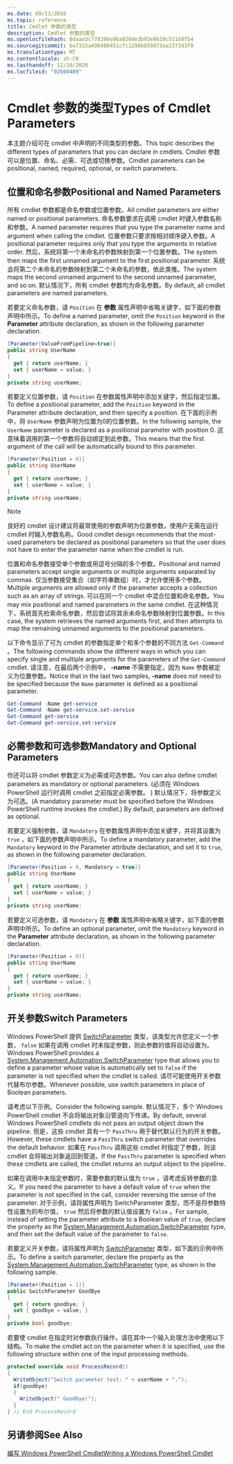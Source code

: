 ```yaml
---
ms.date: 09/13/2016
ms.topic: reference
title: Cmdlet 参数的类型
description: Cmdlet 参数的类型
ms.openlocfilehash: 8daaa3c778396e06a826de3b93e0610c51160fb4
ms.sourcegitcommit: ba7315a496986451cfc1296b659d73ea2373d3f0
ms.translationtype: MT
ms.contentlocale: zh-CN
ms.lasthandoff: 12/10/2020
ms.locfileid: "92660489"
---
```

# <a name="types-of-cmdlet-parameters"></a><span data-ttu-id="06394-103">Cmdlet 参数的类型</span><span class="sxs-lookup"><span data-stu-id="06394-103">Types of Cmdlet Parameters</span></span>

<span data-ttu-id="06394-104">本主题介绍可在 cmdlet 中声明的不同类型的参数。</span><span class="sxs-lookup"><span data-stu-id="06394-104">This topic describes the different types of parameters that you can declare in cmdlets.</span></span> <span data-ttu-id="06394-105">Cmdlet 参数可以是位置、命名、必需、可选或切换参数。</span><span class="sxs-lookup"><span data-stu-id="06394-105">Cmdlet parameters can be positional, named, required, optional, or switch parameters.</span></span>

## <a name="positional-and-named-parameters"></a><span data-ttu-id="06394-106">位置和命名参数</span><span class="sxs-lookup"><span data-stu-id="06394-106">Positional and Named Parameters</span></span>

<span data-ttu-id="06394-107">所有 cmdlet 参数都是命名参数或位置参数。</span><span class="sxs-lookup"><span data-stu-id="06394-107">All cmdlet parameters are either named or positional parameters.</span></span> <span data-ttu-id="06394-108">命名参数要求在调用 cmdlet 时键入参数名称和参数。</span><span class="sxs-lookup"><span data-stu-id="06394-108">A named parameter requires that you type the parameter name and argument when calling the cmdlet.</span></span> <span data-ttu-id="06394-109">位置参数只要求按相对顺序键入参数。</span><span class="sxs-lookup"><span data-stu-id="06394-109">A positional parameter requires only that you type the arguments in relative order.</span></span> <span data-ttu-id="06394-110">然后，系统将第一个未命名的参数映射到第一个位置参数。</span><span class="sxs-lookup"><span data-stu-id="06394-110">The system then maps the first unnamed argument to the first positional parameter.</span></span> <span data-ttu-id="06394-111">系统会将第二个未命名的参数映射到第二个未命名的参数，依此类推。</span><span class="sxs-lookup"><span data-stu-id="06394-111">The system maps the second unnamed argument to the second unnamed parameter, and so on.</span></span> <span data-ttu-id="06394-112">默认情况下，所有 cmdlet 参数均为命名参数。</span><span class="sxs-lookup"><span data-stu-id="06394-112">By default, all cmdlet parameters are named parameters.</span></span>

<span data-ttu-id="06394-113">若要定义命名参数，请 `Position` 在 **参数** 属性声明中省略关键字，如下面的参数声明中所示。</span><span class="sxs-lookup"><span data-stu-id="06394-113">To define a named parameter, omit the `Position` keyword in the **Parameter** attribute declaration, as shown in the following parameter declaration.</span></span>

```csharp
[Parameter(ValueFromPipeline=true)]
public string UserName
{
  get { return userName; }
  set { userName = value; }
}
private string userName;
```

<span data-ttu-id="06394-114">若要定义位置参数，请 `Position` 在参数属性声明中添加关键字，然后指定位置。</span><span class="sxs-lookup"><span data-stu-id="06394-114">To define a positional parameter, add the `Position` keyword in the Parameter attribute declaration, and then specify a position.</span></span> <span data-ttu-id="06394-115">在下面的示例中，将 `UserName` 参数声明为位置为0的位置参数。</span><span class="sxs-lookup"><span data-stu-id="06394-115">In the following sample, the `UserName` parameter is declared as a positional parameter with position 0.</span></span> <span data-ttu-id="06394-116">这意味着调用的第一个参数将自动绑定到此参数。</span><span class="sxs-lookup"><span data-stu-id="06394-116">This means that the first argument of the call will be automatically bound to this parameter.</span></span>

```csharp
[Parameter(Position = 0)]
public string UserName
{
  get { return userName; }
  set { userName = value; }
}
private string userName;
```

> [!NOTE]
> <span data-ttu-id="06394-117">良好的 cmdlet 设计建议将最常使用的参数声明为位置参数，使用户无需在运行 cmdlet 时输入参数名称。</span><span class="sxs-lookup"><span data-stu-id="06394-117">Good cmdlet design recommends that the most-used parameters be declared as positional parameters so that the user does not have to enter the parameter name when the cmdlet is run.</span></span>

<span data-ttu-id="06394-118">位置和命名参数接受单个参数或用逗号分隔的多个参数。</span><span class="sxs-lookup"><span data-stu-id="06394-118">Positional and named parameters accept single arguments or multiple arguments separated by commas.</span></span> <span data-ttu-id="06394-119">仅当参数接受集合（如字符串数组）时，才允许使用多个参数。</span><span class="sxs-lookup"><span data-stu-id="06394-119">Multiple arguments are allowed only if the parameter accepts a collection such as an array of strings.</span></span> <span data-ttu-id="06394-120">可以在同一个 cmdlet 中混合位置和命名参数。</span><span class="sxs-lookup"><span data-stu-id="06394-120">You may mix positional and named parameters in the same cmdlet.</span></span> <span data-ttu-id="06394-121">在这种情况下，系统首先检索命名参数，然后尝试将其余未命名参数映射到位置参数。</span><span class="sxs-lookup"><span data-stu-id="06394-121">In this case, the system retrieves the named arguments first, and then attempts to map the remaining unnamed arguments to the positional parameters.</span></span>

<span data-ttu-id="06394-122">以下命令显示了可为 cmdlet 的参数指定单个和多个参数的不同方法 `Get-Command` 。</span><span class="sxs-lookup"><span data-stu-id="06394-122">The following commands show the different ways in which you can specify single and multiple arguments for the parameters of the `Get-Command` cmdlet.</span></span> <span data-ttu-id="06394-123">请注意，在最后两个示例中， **-name** 不需要指定，因为 `Name` 参数被定义为位置参数。</span><span class="sxs-lookup"><span data-stu-id="06394-123">Notice that in the last two samples, **-name** does not need to be specified because the `Name` parameter is defined as a positional parameter.</span></span>

```powershell
Get-Command -Name get-service
Get-Command -Name get-service,set-service
Get-Command get-service
Get-Command get-service,set-service
```

## <a name="mandatory-and-optional-parameters"></a><span data-ttu-id="06394-124">必需参数和可选参数</span><span class="sxs-lookup"><span data-stu-id="06394-124">Mandatory and Optional Parameters</span></span>

<span data-ttu-id="06394-125">你还可以将 cmdlet 参数定义为必需或可选参数。</span><span class="sxs-lookup"><span data-stu-id="06394-125">You can also define cmdlet parameters as mandatory or optional parameters.</span></span> <span data-ttu-id="06394-126"> (必须在 Windows PowerShell 运行时调用 cmdlet 之前指定必需参数。 ) 默认情况下，将参数定义为可选。</span><span class="sxs-lookup"><span data-stu-id="06394-126">(A mandatory parameter must be specified before the Windows PowerShell runtime invokes the cmdlet.)  By default, parameters are defined as optional.</span></span>

<span data-ttu-id="06394-127">若要定义强制参数，请 `Mandatory` 在参数属性声明中添加关键字，并将其设置为 `true` ，如下面的参数声明中所示。</span><span class="sxs-lookup"><span data-stu-id="06394-127">To define a mandatory parameter, add the `Mandatory` keyword in the Parameter attribute declaration, and set it to `true`, as shown in the following parameter declaration.</span></span>

```csharp
[Parameter(Position = 0, Mandatory = true)]
public string UserName
{
  get { return userName; }
  set { userName = value; }
}
private string userName;
```

<span data-ttu-id="06394-128">若要定义可选参数，请 `Mandatory` 在 **参数** 属性声明中省略关键字，如下面的参数声明中所示。</span><span class="sxs-lookup"><span data-stu-id="06394-128">To define an optional parameter, omit the `Mandatory` keyword in the **Parameter** attribute declaration, as shown in the following parameter declaration.</span></span>

```csharp
[Parameter(Position = 0)]
public string UserName
{
  get { return userName; }
  set { userName = value; }
}
private string userName;
```

## <a name="switch-parameters"></a><span data-ttu-id="06394-129">开关参数</span><span class="sxs-lookup"><span data-stu-id="06394-129">Switch Parameters</span></span>

<span data-ttu-id="06394-130">Windows PowerShell 提供 [SwitchParameter](/dotnet/api/System.Management.Automation.SwitchParameter) 类型，该类型允许您定义一个参数， `false` 如果在调用 cmdlet 时未指定参数，则此参数的值将自动设置为。</span><span class="sxs-lookup"><span data-stu-id="06394-130">Windows PowerShell provides a [System.Management.Automation.SwitchParameter](/dotnet/api/System.Management.Automation.SwitchParameter) type that allows you to define a parameter whose value is automatically set to `false` if the parameter is not specified when the cmdlet is called.</span></span> <span data-ttu-id="06394-131">请尽可能使用开关参数代替布尔参数。</span><span class="sxs-lookup"><span data-stu-id="06394-131">Whenever possible, use switch parameters in place of Boolean parameters.</span></span>

<span data-ttu-id="06394-132">请考虑以下示例。</span><span class="sxs-lookup"><span data-stu-id="06394-132">Consider the following sample.</span></span> <span data-ttu-id="06394-133">默认情况下，多个 Windows PowerShell cmdlet 不会将输出对象沿管道向下传递。</span><span class="sxs-lookup"><span data-stu-id="06394-133">By default, several Windows PowerShell cmdlets do not pass an output object down the pipeline.</span></span> <span data-ttu-id="06394-134">但是，这些 cmdlet 具有一个 `PassThru` 用于替代默认行为的开关参数。</span><span class="sxs-lookup"><span data-stu-id="06394-134">However, these cmdlets have a `PassThru` switch parameter that overrides the default behavior.</span></span> <span data-ttu-id="06394-135">如果在 `PassThru` 调用这些 cmdlet 时指定了参数，则该 cmdlet 会将输出对象返回到管道。</span><span class="sxs-lookup"><span data-stu-id="06394-135">If the `PassThru` parameter is specified when these cmdlets are called, the cmdlet returns an output object to the pipeline.</span></span>

<span data-ttu-id="06394-136">如果在调用中未指定参数时，需要参数的默认值为 `true` ，请考虑反转参数的意义。</span><span class="sxs-lookup"><span data-stu-id="06394-136">If you need the parameter to have a default value of `true` when the parameter is not specified in the call, consider reversing the sense of the parameter.</span></span> <span data-ttu-id="06394-137">对于示例，请将属性声明为 SwitchParameter 类型，而不是将参数特性设置为的布尔值， `true` 然后将参数的[](/dotnet/api/System.Management.Automation.SwitchParameter)默认值设置为 `false` 。</span><span class="sxs-lookup"><span data-stu-id="06394-137">For sample, instead of setting the parameter attribute to a Boolean value of `true`, declare the property as the [System.Management.Automation.SwitchParameter](/dotnet/api/System.Management.Automation.SwitchParameter) type, and then set the default value of the parameter to `false`.</span></span>

<span data-ttu-id="06394-138">若要定义开关参数，请将属性声明为 [SwitchParameter](/dotnet/api/System.Management.Automation.SwitchParameter) 类型，如下面的示例中所示。</span><span class="sxs-lookup"><span data-stu-id="06394-138">To define a switch parameter, declare the property as the [System.Management.Automation.SwitchParameter](/dotnet/api/System.Management.Automation.SwitchParameter) type, as shown in the following sample.</span></span>

```csharp
[Parameter(Position = 1)]
public SwitchParameter GoodBye
{
  get { return goodbye; }
  set { goodbye = value; }
}
private bool goodbye;
```

<span data-ttu-id="06394-139">若要使 cmdlet 在指定时对参数执行操作，请在其中一个输入处理方法中使用以下结构。</span><span class="sxs-lookup"><span data-stu-id="06394-139">To make the cmdlet act on the parameter when it is specified, use the following structure within one of the input processing methods.</span></span>

```csharp
protected override void ProcessRecord()
{
  WriteObject("Switch parameter test: " + userName + ".");
  if(goodbye)
  {
    WriteObject(" Goodbye!");
  }
} // End ProcessRecord
```

## <a name="see-also"></a><span data-ttu-id="06394-140">另请参阅</span><span class="sxs-lookup"><span data-stu-id="06394-140">See Also</span></span>

[<span data-ttu-id="06394-141">编写 Windows PowerShell Cmdlet</span><span class="sxs-lookup"><span data-stu-id="06394-141">Writing a Windows PowerShell Cmdlet</span></span>](./writing-a-windows-powershell-cmdlet.md)
